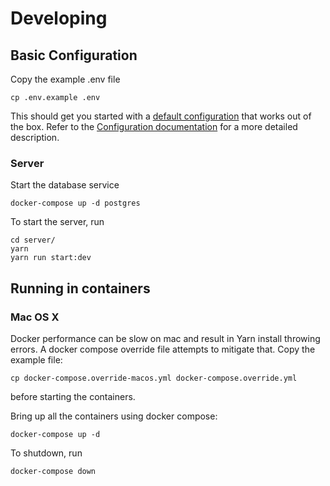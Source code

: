 # Developing

## Basic Configuration

Copy the example .env file

```
cp .env.example .env
```

This should get you started with a [default configuration](../.env.example) that works out of the box. Refer to the
[Configuration documentation](./configuration.md) for a more detailed description.


### Server

Start the database service
```
docker-compose up -d postgres
```

To start the server, run
```
cd server/
yarn
yarn run start:dev
```

## Running in containers

### Mac OS X
Docker performance can be slow on mac and result in Yarn install throwing errors. A docker compose override file attempts to mitigate that. Copy the
example file:
```
cp docker-compose.override-macos.yml docker-compose.override.yml
```

before starting the containers.


Bring up all the containers using docker compose:

```
docker-compose up -d
```

To shutdown, run
```
docker-compose down
```
